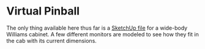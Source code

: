 # Virtual Pinball
The only thing available here thus far is a [SketchUp file](https://github.com/patsoffice/virtual-pinball/blob/master/models/Virtual%20Pinball%20Cabinet.skp) for a wide-body Williams cabinet.
A few different monitors are modeled to see how they fit in the cab with its current dimensions.
